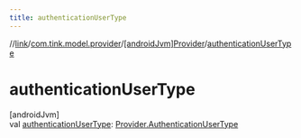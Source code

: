 ```yaml
---
title: authenticationUserType
---
```

//[link](../../../index.html)/[com.tink.model.provider](../index.html)/[[androidJvm]Provider](index.html)/[authenticationUserType](authentication-user-type.html)



# authenticationUserType



[androidJvm]\
val [authenticationUserType](authentication-user-type.html): [Provider.AuthenticationUserType](-authentication-user-type/index.html)




